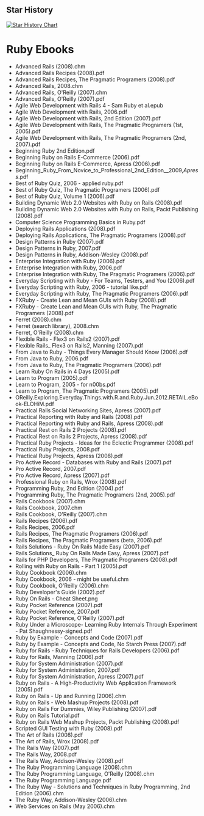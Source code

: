 ## Star History

[![Star History Chart](https://api.star-history.com/svg?repos=Freika/dawarich&type=Date)](https://star-history.com/#Freika/dawarich&Date)

# Ruby Ebooks

* Advanced Rails (2008).chm
* Advanced Rails Recipes (2008).pdf
* Advanced Rails Recipes, The Pragmatic Programers (2008).pdf
* Advanced Rails, 2008.chm
* Advanced Rails, O'Reilly (2007).chm
* Advanced Rails, O'Reilly (2007).pdf
* Agile Web Development with Rails 4 - Sam Ruby et al.epub
* Agile Web Development with Rails, 2006.pdf
* Agile Web Development with Rails, 2nd Edition (2007).pdf
* Agile Web Development with Rails, The Pragmatic Programers (1st, 2005).pdf
* Agile Web Development with Rails, The Pragmatic Programers (2nd, 2007).pdf
* Beginning Ruby 2nd Edition.pdf
* Beginning Ruby on Rails E-Commerce (2006).pdf
* Beginning Ruby on Rails E-Commerce, Apress (2006).pdf
* Beginning_Ruby_From_Novice_to_Professional_2nd_Edition__2009,_Apress_.pdf
* Best of Ruby Quiz, 2006 - applied ruby.pdf
* Best of Ruby Quiz, The Pragmatic Programers (2006).pdf
* Best of Ruby Quiz, Volume 1 (2006).pdf
* Building Dynamic Web 2.0 Websites with Ruby on Rails (2008).pdf
* Building Dynamic Web 2.0 Websites with Ruby on Rails, Packt Publishing (2008).pdf
* Computer Science Programming Basics in Ruby.pdf
* Deploying Rails Applications (2008).pdf
* Deploying Rails Applications, The Pragmatic Programers (2008).pdf
* Design Patterns in Ruby (2007).pdf
* Design Patterns in Ruby, 2007.pdf
* Design Patterns in Ruby, Addison-Wesley (2008).pdf
* Enterprise Integration with Ruby (2006).pdf
* Enterprise Integration with Ruby, 2006.pdf
* Enterprise Integration with Ruby, The Pragmatic Programers (2006).pdf
* Everyday Scripting with Ruby - For Teams, Testers, and You (2006).pdf
* Everyday Scripting with Ruby, 2006 - tutorial like.pdf
* Everyday Scripting with Ruby, The Pragmatic Programers (2006).pdf
* FXRuby - Create Lean and Mean GUIs with Ruby (2008).pdf
* FXRuby - Create Lean and Mean GUIs with Ruby, The Pragmatic Programers (2008).pdf
* Ferret (2008).chm
* Ferret (search library), 2008.chm
* Ferret, O'Reilly (2008).chm
* Flexible Rails - Flex3 on Rails2 (2007).pdf
* Flexible Rails_ Flex3 on Rails2, Manning (2007).pdf
* From Java to Ruby - Things Every Manager Should Know (2006).pdf
* From Java to Ruby, 2006.pdf
* From Java to Ruby, The Pragmatic Programers (2006).pdf
* Learn Ruby On Rails in 4 Days (2005).pdf
* Learn to Program (2005).pdf
* Learn to Program, 2005 - for n00bs.pdf
* Learn to Program, The Pragmatic Programers (2005).pdf
* OReilly.Exploring.Everyday.Things.with.R.and.Ruby.Jun.2012.RETAIL.eBook-ELOHiM.pdf
* Practical Rails Social Networking Sites, Apress (2007).pdf
* Practical Reporting with Ruby and Rails (2008).pdf
* Practical Reporting with Ruby and Rails, Apress (2008).pdf
* Practical Rest on Rails 2 Projects (2008).pdf
* Practical Rest on Rails 2 Projects, Apress (2008).pdf
* Practical Ruby Projects - Ideas for the Eclectic Programmer (2008).pdf
* Practical Ruby Projects, 2008.pdf
* Practical Ruby Projects, Apress (2008).pdf
* Pro Active Record - Databases with Ruby and Rails (2007).pdf
* Pro Active Record, 2007.pdf
* Pro Active Record, Apress (2007).pdf
* Professional Ruby on Rails, Wrox (2008).pdf
* Programming Ruby, 2nd Edition (2004).pdf
* Programming Ruby, The Pragmatic Programers (2nd, 2005).pdf
* Rails Cookbook (2007).chm
* Rails Cookbook, 2007.chm
* Rails Cookbook, O'Reilly (2007).chm
* Rails Recipes (2006).pdf
* Rails Recipes, 2006.pdf
* Rails Recipes, The Pragmatic Programers (2006).pdf
* Rails Recipes, The Pragmatic Programers (beta, 2006).pdf
* Rails Solutions - Ruby On Rails Made Easy (2007).pdf
* Rails Solutions_ Ruby On Rails Made Easy, Apress (2007).pdf
* Rails for PHP Developers, The Pragmatic Programers (2008).pdf
* Rolling with Ruby on Rails - Part 1 (2005).pdf
* Ruby Cookbook (2006).chm
* Ruby Cookbook, 2006 - might be useful.chm
* Ruby Cookbook, O'Reilly (2006).chm
* Ruby Developer's Guide (2002).pdf
* Ruby On Rails - Cheat Sheet.png
* Ruby Pocket Reference (2007).pdf
* Ruby Pocket Reference, 2007.pdf
* Ruby Pocket Reference, O'Reilly (2007).pdf
* Ruby Under a Microscope- Learning Ruby Internals Through Experiment - Pat Shaughnessy-signed.pdf
* Ruby by Example - Concepts and Code (2007).pdf
* Ruby by Example - Concepts and Code, No Starch Press (2007).pdf
* Ruby for Rails - Ruby Techniques for Rails Developers (2006).pdf
* Ruby for Rails, Manning (2006).pdf
* Ruby for System Administration (2007).pdf
* Ruby for System Administration, 2007.pdf
* Ruby for System Administration, Apress (2007).pdf
* Ruby on Rails - A High-Productivity Web Application Framework (2005).pdf
* Ruby on Rails - Up and Running (2006).chm
* Ruby on Rails - Web Mashup Projects (2008).pdf
* Ruby on Rails For Dummies, Wiley Publishing (2007).pdf
* Ruby on Rails Tutorial.pdf
* Ruby on Rails Web Mashup Projects, Packt Publishing (2008).pdf
* Scripted GUI Testing with Ruby (2008).pdf
* The Art of Rails (2008).pdf
* The Art of Rails, Wrox (2008).pdf
* The Rails Way (2007).pdf
* The Rails Way, 2008.pdf
* The Rails Way, Addison-Wesley (2008).pdf
* The Ruby Programming Language (2008).chm
* The Ruby Programming Language, O'Reilly (2008).chm
* The Ruby Programming Language.pdf
* The Ruby Way - Solutions and Techniques in Ruby Programming, 2nd Edition (2006).chm
* The Ruby Way, Addison-Wesley (2006).chm
* Web Services on Rails (May 2006).chm

